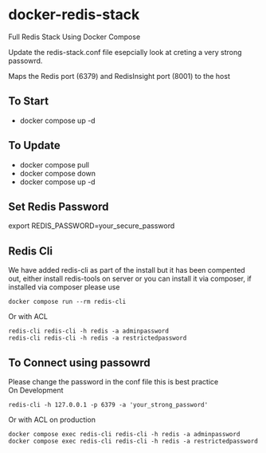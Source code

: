 # docker-redis-stack
Full Redis Stack Using Docker Compose

Update the redis-stack.conf file esepcially look at creting a very strong passowrd.

Maps the Redis port (6379) and RedisInsight port (8001) to the host  

## To Start
- docker compose up -d

## To Update
- docker compose pull
- docker compose down
- docker compose up -d

## Set Redis Password
export REDIS_PASSWORD=your_secure_password

## Redis Cli
We have added redis-cli as part of the install but it has been compented out, either install redis-tools on server or you can install it via composer, if installed via composer please use  

```
docker compose run --rm redis-cli
```

Or with ACL
```
redis-cli redis-cli -h redis -a adminpassword
redis-cli redis-cli -h redis -a restrictedpassword
```

## To Connect using passowrd
Please change the password in the conf file this is best practice   
On Development
```
redis-cli -h 127.0.0.1 -p 6379 -a 'your_strong_password'
```

Or with ACL on production
```
docker compose exec redis-cli redis-cli -h redis -a adminpassword
docker compose exec redis-cli redis-cli -h redis -a restrictedpassword
```